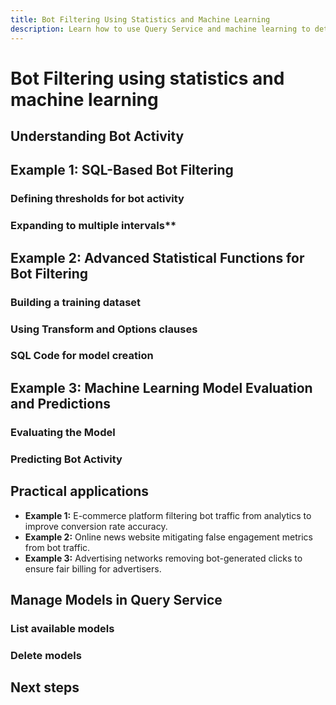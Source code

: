 ```yaml
---
title: Bot Filtering Using Statistics and Machine Learning
description: Learn how to use Query Service and machine learning to determine bot activity and filter their actions from genuine online website visitor traffic.
---
```

# Bot Filtering using statistics and machine learning

<!-- Provide an overview of bot filtering and its importance in analytics platforms. Explain how bot activity skews metrics and impacts data integrity. Mention Adobe Experience Platform Query Service and its role in maintaining data quality. Briefly introduce the methods—SQL-based thresholds and machine learning—covered in the document. -->

## Understanding Bot Activity

<!-- Explain the general characteristics of bot activity, focusing on activity spikes (e.g., excessive clicks in short time intervals). Include definitions for key terms such as **ECID** (Experience Cloud Visitor ID) and **Timestamp**.  -->


## Example 1: SQL-Based Bot Filtering

<!-- intro sentence -->

### Defining thresholds for bot activity
 
<!-- Describe setting an arbitrary threshold (e.g., 60 clicks per minute). Provide the SQL query example to detect bot activity. -->

### Expanding to multiple intervals**

<!-- Explain how to bucket thresholds over various time intervals (e.g., 1 minute, 5 minutes, 30 minutes). Include the SQL code and describe creating a view. -->


## Example 2: Advanced Statistical Functions for Bot Filtering

<!-- intro sentence -->

### Building a training dataset

<!-- * **Note:** Explain how to prepare a dataset with nested and flat structures. Highlight the importance of grouping by attributes like timestamp and user ID. -->

### Using Transform and Options clauses

<!-- * **Note:** Detail how to impute null values and apply transformations (e.g., binarization, quantile discretization). Describe creating a decision tree classifier model using statistical functions. -->

### SQL Code for model creation

<!-- * **Note:** Include the SQL code for creating a decision tree classifier model and explain its key components, such as the TRANSFORM and OPTIONS clauses. -->


## Example 3: Machine Learning Model Evaluation and Predictions

<!-- intro sentence -->

### Evaluating the Model

<!-- Discuss the evaluation process using metrics like accuracy, precision, and recall. Provide the SQL code for the `MODEL_EVALUATE` command. -->

### Predicting Bot Activity

<!-- Explain the process of using a trained model to predict bot activity in test datasets. Include the SQL code for `MODEL_PREDICT` and its expected output. -->


## Practical applications

<!-- Provide three hypothetical real-world use cases for bot filtering: -->

- **Example 1:** E-commerce platform filtering bot traffic from analytics to improve conversion rate accuracy.
- **Example 2:** Online news website mitigating false engagement metrics from bot traffic.
- **Example 3:** Advertising networks removing bot-generated clicks to ensure fair billing for advertisers.


## Manage Models in Query Service

<!-- intro sentence -->

### List available models

<!-- Include the `SHOW MODELS` command and its output format. -->

### Delete models

<!-- Explain the `DROP MODEL` command for removing obsolete models. -->

## Next steps

<!-- Summarize the techniques discussed, emphasizing the importance of combining SQL-based methods with machine learning for robust bot filtering. Include recommendations for next steps, such as automating model retraining and periodic evaluation. -->
